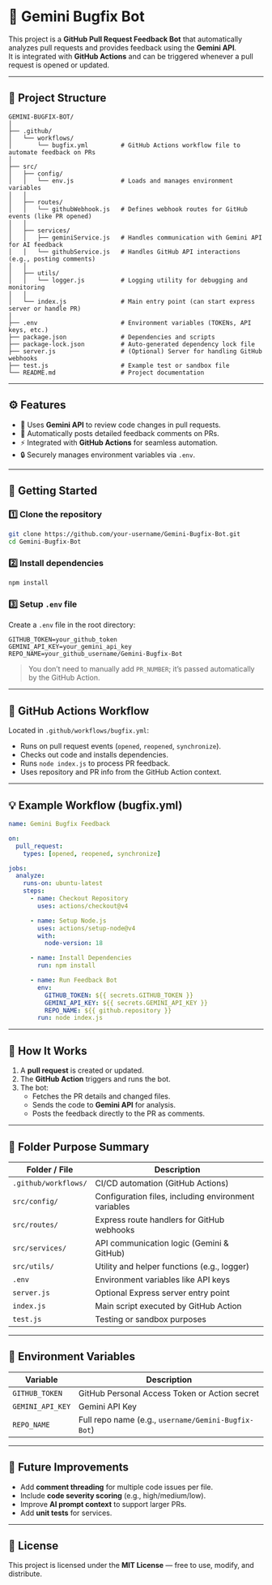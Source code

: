 # 🤖 Gemini Bugfix Bot

This project is a **GitHub Pull Request Feedback Bot** that automatically analyzes pull requests and provides feedback using the **Gemini API**.  
It is integrated with **GitHub Actions** and can be triggered whenever a pull request is opened or updated.

---

## 📂 Project Structure

```
GEMINI-BUGFIX-BOT/
│
├── .github/
│   └── workflows/
│       └── bugfix.yml         # GitHub Actions workflow file to automate feedback on PRs
│
├── src/
│   ├── config/
│   │   └── env.js             # Loads and manages environment variables
│   │
│   ├── routes/
│   │   └── githubWebhook.js   # Defines webhook routes for GitHub events (like PR opened)
│   │
│   ├── services/
│   │   ├── geminiService.js   # Handles communication with Gemini API for AI feedback
│   │   └── githubService.js   # Handles GitHub API interactions (e.g., posting comments)
│   │
│   ├── utils/
│   │   └── logger.js          # Logging utility for debugging and monitoring
│   │
│   └── index.js               # Main entry point (can start express server or handle PR)
│
├── .env                       # Environment variables (TOKENs, API keys, etc.)
├── package.json               # Dependencies and scripts
├── package-lock.json          # Auto-generated dependency lock file
├── server.js                  # (Optional) Server for handling GitHub webhooks
├── test.js                    # Example test or sandbox file
└── README.md                  # Project documentation
```

---

## ⚙️ Features

- 🧠 Uses **Gemini API** to review code changes in pull requests.
- 💬 Automatically posts detailed feedback comments on PRs.
- ⚡ Integrated with **GitHub Actions** for seamless automation.
- 🔒 Securely manages environment variables via `.env`.

---

## 🚀 Getting Started

### 1️⃣ Clone the repository
```bash
git clone https://github.com/your-username/Gemini-Bugfix-Bot.git
cd Gemini-Bugfix-Bot
```

### 2️⃣ Install dependencies
```bash
npm install
```

### 3️⃣ Setup `.env` file
Create a `.env` file in the root directory:
```env
GITHUB_TOKEN=your_github_token
GEMINI_API_KEY=your_gemini_api_key
REPO_NAME=your_github_username/Gemini-Bugfix-Bot
```

> You don’t need to manually add `PR_NUMBER`; it’s passed automatically by the GitHub Action.

---

## 🔄 GitHub Actions Workflow

Located in `.github/workflows/bugfix.yml`:

- Runs on pull request events (`opened`, `reopened`, `synchronize`).
- Checks out code and installs dependencies.
- Runs `node index.js` to process PR feedback.
- Uses repository and PR info from the GitHub Action context.

---

## 💡 Example Workflow (bugfix.yml)
```yaml
name: Gemini Bugfix Feedback

on:
  pull_request:
    types: [opened, reopened, synchronize]

jobs:
  analyze:
    runs-on: ubuntu-latest
    steps:
      - name: Checkout Repository
        uses: actions/checkout@v4

      - name: Setup Node.js
        uses: actions/setup-node@v4
        with:
          node-version: 18

      - name: Install Dependencies
        run: npm install

      - name: Run Feedback Bot
        env:
          GITHUB_TOKEN: ${{ secrets.GITHUB_TOKEN }}
          GEMINI_API_KEY: ${{ secrets.GEMINI_API_KEY }}
          REPO_NAME: ${{ github.repository }}
        run: node index.js
```

---

## 🧩 How It Works

1. A **pull request** is created or updated.
2. The **GitHub Action** triggers and runs the bot.
3. The bot:
   - Fetches the PR details and changed files.
   - Sends the code to **Gemini API** for analysis.
   - Posts the feedback directly to the PR as comments.

---

## 🧱 Folder Purpose Summary

| Folder / File | Description |
|----------------|-------------|
| `.github/workflows/` | CI/CD automation (GitHub Actions) |
| `src/config/` | Configuration files, including environment variables |
| `src/routes/` | Express route handlers for GitHub webhooks |
| `src/services/` | API communication logic (Gemini & GitHub) |
| `src/utils/` | Utility and helper functions (e.g., logger) |
| `.env` | Environment variables like API keys |
| `server.js` | Optional Express server entry point |
| `index.js` | Main script executed by GitHub Action |
| `test.js` | Testing or sandbox purposes |

---

## 🔐 Environment Variables

| Variable | Description |
|-----------|-------------|
| `GITHUB_TOKEN` | GitHub Personal Access Token or Action secret |
| `GEMINI_API_KEY` | Gemini API Key |
| `REPO_NAME` | Full repo name (e.g., `username/Gemini-Bugfix-Bot`) |

---

## 🧠 Future Improvements

- Add **comment threading** for multiple code issues per file.
- Include **code severity scoring** (e.g., high/medium/low).
- Improve **AI prompt context** to support larger PRs.
- Add **unit tests** for services.

---

## 🪪 License
This project is licensed under the **MIT License** — free to use, modify, and distribute.
